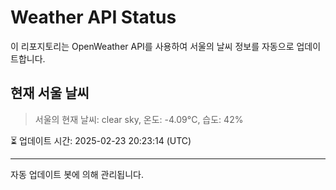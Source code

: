 
# Weather API Status

이 리포지토리는 OpenWeather API를 사용하여 서울의 날씨 정보를 자동으로 업데이트합니다.

## 현재 서울 날씨
> 서울의 현재 날씨: clear sky, 온도: -4.09°C, 습도: 42%

⏳ 업데이트 시간: 2025-02-23 20:23:14 (UTC)

---
자동 업데이트 봇에 의해 관리됩니다.
